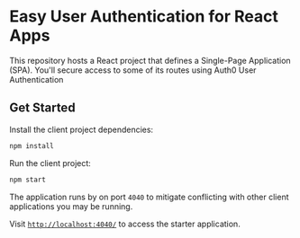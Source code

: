 # Easy User Authentication for React Apps

This repository hosts a React project that defines a Single-Page Application (SPA). You'll secure access to some of its routes using Auth0 User Authentication

## Get Started

Install the client project dependencies:

```bash
npm install
```

Run the client project:

```bash
npm start
```

The application runs by on port `4040` to mitigate conflicting with other client applications you may be running.

Visit [`http://localhost:4040/`](http://localhost:4040/) to access the starter application.
